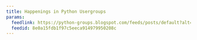 ```yaml
---
title: Happenings in Python Usergroups
params:
  feedlink: https://python-groups.blogspot.com/feeds/posts/default?alt=rss
  feedid: 8e0a15fdb1f97c5eeca914979950208c
---
```

